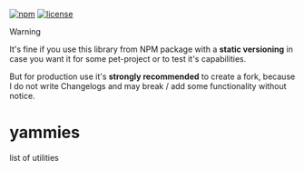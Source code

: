 [![npm](https://img.shields.io/npm/v/yammies)](https://www.npmjs.com/package/yammies) 
[![license](https://img.shields.io/npm/l/yammies)](https://github.com/js2me/yammies/blob/master/LICENSE)  


> [!WARNING]  
> It's fine if you use this library from NPM package with a **static versioning** in case you
> want it for some pet-project or to test it's capabilities.
>
> But for production use it's **strongly recommended** to create a fork, because I do not write
> Changelogs and may break / add some functionality without notice.  

# yammies  

list of utilities